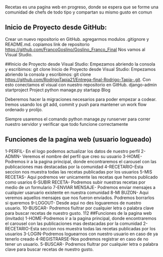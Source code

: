 Recetas es una pagina web en progreso, donde se espera que se forme una comunidad de chefs de todo tipo y compartan su mismo gusto en comun

## Inicio de Proyecto desde GitHub:
Crear un nuevo repositorio en GitHub.
agregarmos modulos .gitignore y README.md.
copiamos link de repositorio https://github.com/FrancoGoslino/Goslino_Franco_Final
Nos vamos al Visual Studio.

##Inicio de Proyecto desde Visual Studio:
Empezamos abriendo la consola y escribimos: git clone Inicio de Proyecto desde Visual Studio:
Empezamos abriendo la consola y escribimos: git clone https://github.com/RodrigoTapia21/Entrega-final-Rodrigo-Tapia-.git. Con esto conectamos el visual con nuestro repositorio en GitHub.
django-admin startproject Project
python manage.py startapp Blog

Deberemos hacer la migraciones necesarios para poder empezar a codear. Iremos usando los git add, commit y push para mantener un 
work flow ordenado y prolijo.

Siempre usaremos el comando python manage.py runserver para correr nuestro servidor y verificar que todo funcione correctamente

## Funciones de la pagina web (usuario logueado)
1-PERFIL- En el logo podemos actualizar los datos de nuestro perfil
2-ADMIN- Veremos el nombre del perfil que creo su usuario
3-HOME-Podremos ir a la pagina principal, donde encontraremos el carousel con las publicaciones mas destacadas por la comunidad
4-RECETARIO-Esta seccion nos muestra todas las recetas publicadas por los usuarios
5-MIS RECETAS- Aqui podremos ver unicamente las recetas que hemos publicado como usarios
6-SUBIR RECETA- Podremos subir nuestras recetas por medio de un formulario
7-ENVIAR MENSAJE- Podremos enviar mensajes a cualquier usaruario existente en nuestra comunidad
8-MI BUZON- Aqui veremos aquellos mensajes que nos fueron enviados. Podremos borrarlos si queremos
9-LOGOUT- Desde aqui no des loguaremos de nuestro usuario.
10-BUSCAR- Podremos fiultrar por cualquier letra o palabra clave para buscar recetas de nuestro gusto.
112
##Funciones de la pagina web (invitado)
1-HOME-Podremos ir a la pagina principal, donde encontraremos el carousel con las publicaciones mas destacadas por la comunidad
2-RECETARIO-Esta seccion nos muestra todas las recetas publicadas por los usuarios
3-LOGIN-Podremos loguearnos con nuestro usuario en caso de ya tenerlo creado
4-REGISTRARSE-Nos podremos registrar en caso de no tener un usuario.
5-BUSCAR- Podremos fiultrar por cualquier letra o palabra clave para buscar recetas de nuestro gusto.
